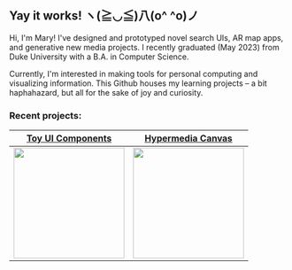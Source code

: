 ## Yay it works! ヽ(≧◡≦)八(o^ ^o)ノ

Hi, I'm Mary! I've designed and prototyped novel search UIs, AR map apps, and generative new media projects. I recently graduated (May 2023) from Duke University with a B.A. in Computer Science. 

Currently, I'm interested in making tools for personal computing and visualizing information. This Github houses my learning projects – a bit haphahazard, but all for the sake of joy and curiosity. 

### Recent projects:
<div>

  |<a href="https://github.com/merryvj/toy-components-react"> Toy UI Components </a>  | <a href="https://github.com/merryvj/arena-explorer"> Hypermedia Canvas </a> |
| ------------- | ------------- |
| <img height="200" src="https://github.com/merryvj/merryvj/assets/41601131/adc58d64-079f-4e99-993b-8d10bba67cbc"/> | <img height="200" src="https://github.com/merryvj/merryvj/assets/41601131/feac3394-9726-4349-b8ae-55518693b75a"/> |
  
</div>

